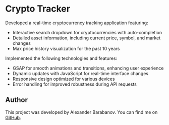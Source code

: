 # Crypto Tracker

Developed a real-time cryptocurrency tracking application featuring:

- Interactive search dropdown for cryptocurrencies with auto-completion
- Detailed asset information, including current price, symbol, and market changes
- Max price history visualization for the past 10 years

Implemented the following technologies and features:

- GSAP for smooth animations and transitions, enhancing user experience
- Dynamic updates with JavaScript for real-time interface changes
- Responsive design optimized for various devices
- Error handling for improved robustness during API requests

## Author

This project was developed by Alexander Barabanov. You can find me on [GitHub](https://github.com/Aleksandr-Barabanov-DE).
